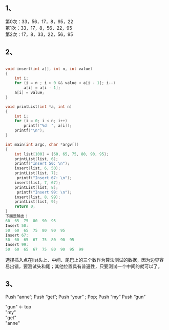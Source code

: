 
## 1、

第0次：33，56，17，8，95，22  
第1次：33，17，8，56，22，95  
第2次：17，8，33，22，56，95  

## 2、

```c++

void insert(int a[], int n, int value)
{
    int i;
    for (i = n ; i > 0 && value < a[i - 1]; i--)
        a[i] = a[i - 1];
    a[i] = value;
}

void printList(int *a, int n)
{
    int i;
    for (i = 0; i < n; i++)
        printf("%d  ", a[i]);
    printf("\n");
}

int main(int argc, char *argv[])
{
    int list[100] = {60, 65, 75, 80, 90, 95};
    printList(list, 6);
    printf("Insert 50: \n");
    insert(list, 6, 50);
    printList(list, 7);
     printf("Insert 67: \n");
    insert(list, 7, 67);
    printList(list, 8);
     printf("Insert 99: \n");
    insert(list, 8, 99);
    printList(list, 9);
    return 0;
}
下面是输出：
60  65  75  80  90  95
Insert 50:
50  60  65  75  80  90  95
Insert 67:
50  60  65  67  75  80  90  95
Insert 99:
50  60  65  67  75  80  90  95  99
```
选择插入点在list头上、中间、尾巴上的三个数作为算法测试的数据，因为边界容易出错，要测试头和尾；其他位置具有普遍性，只要测试一个中间的就可以了。


## 3、

Push “anne”; Push “get”; Push “your” ; Pop; Push “my” Push “gun”  

"gun"  <- top  
"my"  
"get"  
"anne"     